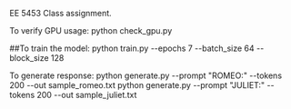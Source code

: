EE 5453 Class assignment. 

To verify GPU usage:
python check_gpu.py

##To train the model:
python train.py --epochs 7 --batch_size 64 --block_size 128


To generate response:
python generate.py --prompt "ROMEO:" --tokens 200 --out sample_romeo.txt
python generate.py --prompt "JULIET:" --tokens 200 --out sample_juliet.txt
